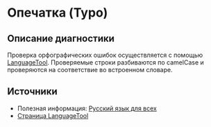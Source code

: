 # Опечатка (Typo)

<!-- Блоки выше заполняются автоматически, не трогать -->
## Описание диагностики
<!-- Описание диагностики заполняется вручную. Необходимо понятным языком описать смысл и схему работу -->
Проверка орфографических ошибок осуществляется с помощью [LanguageTool](https://languagetool.org/ru/). Проверяемые строки разбиваются по camelCase 
и проверяются на соответствие во встроенном словаре.

## Источники
<!-- Необходимо указывать ссылки на все источники, из которых почерпнута информация для создания диагностики -->

* Полезная информация: [Русский язык для всех](http://gramota.ru/)
* [Страница LanguageTool](https://languagetool.org/ru/)
